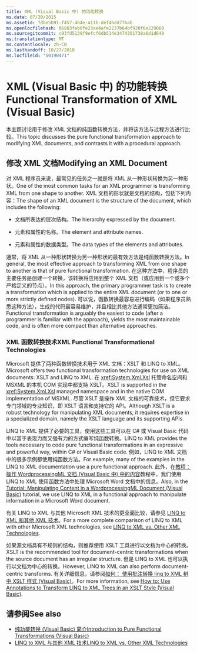 ```yaml
---
title: XML (Visual Basic 中) 的功能转换
ms.date: 07/20/2015
ms.assetid: fdbe5b91-f457-4b4e-a11b-def4bdd77bab
ms.openlocfilehash: 06803feb0fe23ae4afe2237b64bf920f6e229060
ms.sourcegitcommit: c93fd5139f9efcf6db514e3474301738a6d1d649
ms.translationtype: MT
ms.contentlocale: zh-CN
ms.lasthandoff: 10/27/2018
ms.locfileid: "50190471"
---
```

# <a name="functional-transformation-of-xml-visual-basic"></a><span data-ttu-id="5e4ec-102">XML (Visual Basic 中) 的功能转换</span><span class="sxs-lookup"><span data-stu-id="5e4ec-102">Functional Transformation of XML (Visual Basic)</span></span>
<span data-ttu-id="5e4ec-103">本主题讨论用于修改 XML 文档的纯函数转换方法，并将该方法与过程方法进行比较。</span><span class="sxs-lookup"><span data-stu-id="5e4ec-103">This topic discusses the pure functional transformation approach to modifying XML documents, and contrasts it with a procedural approach.</span></span>  
  
## <a name="modifying-an-xml-document"></a><span data-ttu-id="5e4ec-104">修改 XML 文档</span><span class="sxs-lookup"><span data-stu-id="5e4ec-104">Modifying an XML Document</span></span>  
 <span data-ttu-id="5e4ec-105">对 XML 程序员来说，最常见的任务之一就是将 XML 从一种形状转换为另一种形状。</span><span class="sxs-lookup"><span data-stu-id="5e4ec-105">One of the most common tasks for an XML programmer is transforming XML from one shape to another.</span></span> <span data-ttu-id="5e4ec-106">XML 文档的形状就是文档的结构，包括下列内容：</span><span class="sxs-lookup"><span data-stu-id="5e4ec-106">The shape of an XML document is the structure of the document, which includes the following:</span></span>  
  
-   <span data-ttu-id="5e4ec-107">文档所表达的层次结构。</span><span class="sxs-lookup"><span data-stu-id="5e4ec-107">The hierarchy expressed by the document.</span></span>  
  
-   <span data-ttu-id="5e4ec-108">元素和属性的名称。</span><span class="sxs-lookup"><span data-stu-id="5e4ec-108">The element and attribute names.</span></span>  
  
-   <span data-ttu-id="5e4ec-109">元素和属性的数据类型。</span><span class="sxs-lookup"><span data-stu-id="5e4ec-109">The data types of the elements and attributes.</span></span>  
  
 <span data-ttu-id="5e4ec-110">通常，将 XML 从一种形状转换为另一种形状的最有效方法是纯函数转换方法。</span><span class="sxs-lookup"><span data-stu-id="5e4ec-110">In general, the most effective approach to transforming XML from one shape to another is that of pure functional transformation.</span></span> <span data-ttu-id="5e4ec-111">在这种方法中，程序员的主要任务是创建一个转换，该转换将应用到整个 XML 文档（或应用到一个或多个严格定义的节点）。</span><span class="sxs-lookup"><span data-stu-id="5e4ec-111">In this approach, the primary programmer task is to create a transformation which is applied to the entire XML document (or to one or more strictly defined nodes).</span></span> <span data-ttu-id="5e4ec-112">可以说，函数转换最容易进行编码（如果程序员熟悉这种方法），生成的代码最容易维护，并且相比其他方法通常更加简洁。</span><span class="sxs-lookup"><span data-stu-id="5e4ec-112">Functional transformation is arguably the easiest to code (after a programmer is familiar with the approach), yields the most maintainable code, and is often more compact than alternative approaches.</span></span>  
  
### <a name="xml-functional-transformational-technologies"></a><span data-ttu-id="5e4ec-113">XML 函数转换技术</span><span class="sxs-lookup"><span data-stu-id="5e4ec-113">XML Functional Transformational Technologies</span></span>  
 <span data-ttu-id="5e4ec-114">Microsoft 提供了两种函数转换技术用于 XML 文档：XSLT 和 LINQ to XML。</span><span class="sxs-lookup"><span data-stu-id="5e4ec-114">Microsoft offers two functional transformation technologies for use on XML documents: XSLT and LINQ to XML.</span></span> <span data-ttu-id="5e4ec-115">在 <xref:System.Xml.Xsl> 托管命名空间和 MSXML 的本机 COM 实现中都支持 XSLT。</span><span class="sxs-lookup"><span data-stu-id="5e4ec-115">XSLT is supported in the <xref:System.Xml.Xsl> managed namespace and in the native COM implementation of MSXML.</span></span> <span data-ttu-id="5e4ec-116">尽管 XSLT 是操作 XML 文档的可靠技术，但它要求专门领域的专业知识，即 XSLT 语言和支持它的 API。</span><span class="sxs-lookup"><span data-stu-id="5e4ec-116">Although XSLT is a robust technology for manipulating XML documents, it requires expertise in a specialized domain, namely the XSLT language and its supporting APIs.</span></span>  
  
 <span data-ttu-id="5e4ec-117">LINQ to XML 提供了必要的工具，使用这些工具可以在 C# 或 Visual Basic 代码中以富于表现力而又强有力的方式编写纯函数转换。</span><span class="sxs-lookup"><span data-stu-id="5e4ec-117">LINQ to XML provides the tools necessary to code pure functional transformations in an expressive and powerful way, within C# or Visual Basic code.</span></span> <span data-ttu-id="5e4ec-118">例如，LINQ to XML 文档中的很多示例都使用纯函数方法。</span><span class="sxs-lookup"><span data-stu-id="5e4ec-118">For example, many of the examples in the LINQ to XML documentation use a pure functional approach.</span></span> <span data-ttu-id="5e4ec-119">此外，在[教程： 操作 WordprocessingML 文档 (Visual Basic 中) 中的内容](../../../../visual-basic/programming-guide/concepts/linq/tutorial-manipulating-content-in-a-wordprocessingml-document.md)教程中，我们使用 LINQ to XML 使用函数方法中处理 Microsoft Word 文档中的信息。</span><span class="sxs-lookup"><span data-stu-id="5e4ec-119">Also, in the [Tutorial: Manipulating Content in a WordprocessingML Document (Visual Basic)](../../../../visual-basic/programming-guide/concepts/linq/tutorial-manipulating-content-in-a-wordprocessingml-document.md) tutorial, we use LINQ to XML in a functional approach to manipulate information in a Microsoft Word document.</span></span>  
  
 <span data-ttu-id="5e4ec-120">有关 LINQ to XML 与其他 Microsoft XML 技术的更全面比较，请参见 [LINQ to XML 和其他 XML 技术](../../../../visual-basic/programming-guide/concepts/linq/linq-to-xml-vs-other-xml-technologies.md)。</span><span class="sxs-lookup"><span data-stu-id="5e4ec-120">For a more complete comparison of LINQ to XML with other Microsoft XML technologies, see [LINQ to XML vs. Other XML Technologies](../../../../visual-basic/programming-guide/concepts/linq/linq-to-xml-vs-other-xml-technologies.md).</span></span>  
  
 <span data-ttu-id="5e4ec-121">如果源文档具有不规则的结构，则推荐使用 XSLT 工具进行以文档为中心的转换。</span><span class="sxs-lookup"><span data-stu-id="5e4ec-121">XSLT is the recommended tool for  document-centric transformations when the source document has an irregular structure.</span></span> <span data-ttu-id="5e4ec-122">但是 LINQ to XML 也可以执行以文档为中心的转换。</span><span class="sxs-lookup"><span data-stu-id="5e4ec-122">However, LINQ to XML can also perform document-centric transforms.</span></span> <span data-ttu-id="5e4ec-123">有关详细信息，请参阅[如何： 使用批注转换 linq to XML 树中 XSLT 样式 (Visual Basic)](../../../../visual-basic/programming-guide/concepts/linq/how-to-use-annotation-trees-to-transform-linq-to-xml-trees-in-an-xslt-style.md)。</span><span class="sxs-lookup"><span data-stu-id="5e4ec-123">For more information, see [How to: Use Annotations to Transform LINQ to XML Trees in an XSLT Style (Visual Basic)](../../../../visual-basic/programming-guide/concepts/linq/how-to-use-annotation-trees-to-transform-linq-to-xml-trees-in-an-xslt-style.md).</span></span>  
  
## <a name="see-also"></a><span data-ttu-id="5e4ec-124">请参阅</span><span class="sxs-lookup"><span data-stu-id="5e4ec-124">See also</span></span>

- [<span data-ttu-id="5e4ec-125">纯功能转换 (Visual Basic) 简介</span><span class="sxs-lookup"><span data-stu-id="5e4ec-125">Introduction to Pure Functional Transformations (Visual Basic)</span></span>](../../../../visual-basic/programming-guide/concepts/linq/introduction-to-pure-functional-transformations.md)  
- [<span data-ttu-id="5e4ec-126">LINQ to XML 与其他 XML 技术</span><span class="sxs-lookup"><span data-stu-id="5e4ec-126">LINQ to XML vs. Other XML Technologies</span></span>](../../../../visual-basic/programming-guide/concepts/linq/linq-to-xml-vs-other-xml-technologies.md)
